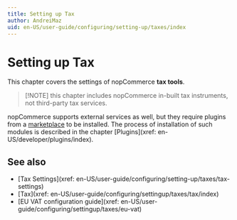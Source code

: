 ```yaml
---
title: Setting up Tax
author: AndreiMaz
uid: en-US/user-guide/configuring/setting-up/taxes/index
---
```


# Setting up Tax

This chapter covers the settings of nopCommerce **tax tools**.

> [!NOTE] this chapter includes nopCommerce in-built tax instruments, not third-party tax services.

nopCommerce supports external services as well, but they require plugins from a [marketplace](http://www.nopcommerce.com/marketplace.aspx) to be installed. The process of installation of such modules is described in the chapter [Plugins](xref: en-US/developer/plugins/index).

## See also

* [Tax Settings](xref: en-US/user-guide/configuring/setting-up/taxes/tax-settings)
* [Tax](xref: en-US/user-guide/configuring/settingup/taxes/tax/index)
* [EU VAT configuration guide](xref: en-US/user-guide/configuring/settingup/taxes/eu-vat)